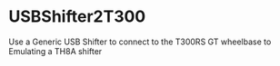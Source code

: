# USBShifter2T300
Use a Generic USB Shifter to connect to the T300RS GT wheelbase to Emulating a TH8A shifter
